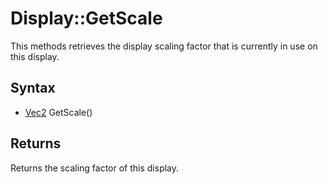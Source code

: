 # Display::GetScale #
This methods retrieves the display scaling factor that is currently in use on this display.

## Syntax ##
- [Vec2](CPP_Vec2.md) GetScale()

## Returns ##
Returns the scaling factor of this display.
